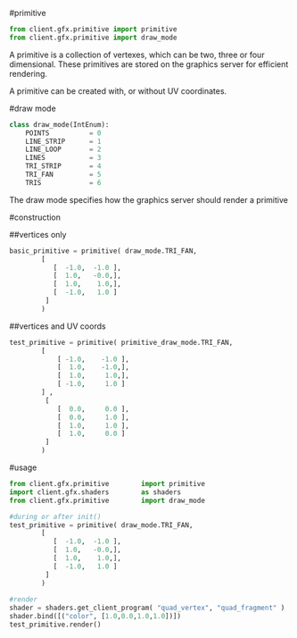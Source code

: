#primitive

```python
from client.gfx.primitive import primitive
from client.gfx.primitive import draw_mode 
```

A primitive is a collection of vertexes, which can be two, three or four dimensional. These primitives are stored on the graphics server for efficient rendering. 

A primitive can be created with, or without UV coordinates.


#draw mode

```python
class draw_mode(IntEnum):
    POINTS          = 0 
    LINE_STRIP      = 1 
    LINE_LOOP       = 2 
    LINES           = 3 
    TRI_STRIP       = 4 
    TRI_FAN         = 5
    TRIS            = 6
```

The draw mode specifies how the graphics server should render a primitive

#construction

##vertices only
```python
basic_primitive = primitive( draw_mode.TRI_FAN,
        [
           [  -1.0,  -1.0 ],
           [  1.0,   -0.0,],
           [  1.0,    1.0,],
           [  -1.0,   1.0 ]
         ] 
        )
```

##vertices and UV coords
```python
test_primitive = primitive( primitive_draw_mode.TRI_FAN,
        [
            [ -1.0,    -1.0 ],
            [  1.0,    -1.0,],
            [  1.0,     1.0,],
            [ -1.0,     1.0 ]
        ] ,
         [
            [  0.0,     0.0 ],
            [  0.0,     1.0 ],
            [  1.0,     1.0 ],
            [  1.0,     0.0 ]
         ]
        )
```
#usage

```python
from client.gfx.primitive        import primitive
import client.gfx.shaders        as shaders
from client.gfx.primitive        import draw_mode 

#during or after init()
test_primitive = primitive( draw_mode.TRI_FAN,
        [
           [  -1.0,  -1.0 ],
           [  1.0,   -0.0,],
           [  1.0,    1.0,],
           [  -1.0,   1.0 ]
         ] 
        )
    
#render
shader = shaders.get_client_program( "quad_vertex", "quad_fragment" )
shader.bind([("color", [1.0,0.0,1.0,1.0])])
test_primitive.render()

```



